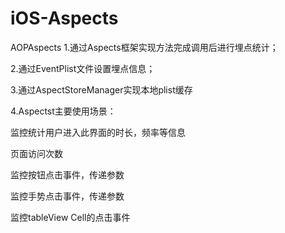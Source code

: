 # iOS-Aspects
AOPAspects
1.通过Aspects框架实现方法完成调用后进行埋点统计；

2.通过EventPlist文件设置埋点信息；

3.通过AspectStoreManager实现本地plist缓存

4.Aspectst主要使用场景：

监控统计用户进入此界面的时长，频率等信息

页面访问次数

监控按钮点击事件，传递参数

监控手势点击事件，传递参数

监控tableView Cell的点击事件
